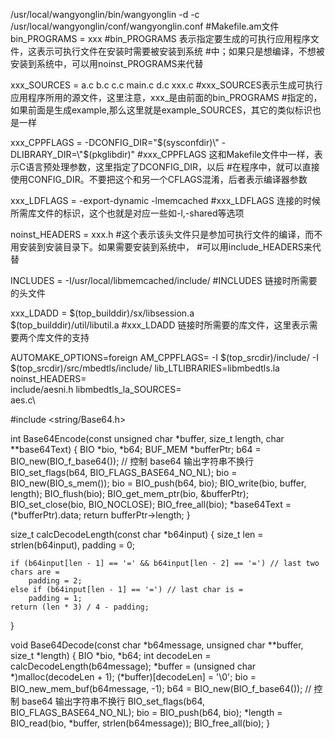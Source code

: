 /usr/local/wangyonglin/bin/wangyonglin -d -c /usr/local/wangyonglin/conf/wangyonglin.conf
#Makefile.am文件
bin_PROGRAMS = xxx
#bin_PROGRAMS 表示指定要生成的可执行应用程序文件，这表示可执行文件在安装时需要被安装到系统
#中；如果只是想编译，不想被安装到系统中，可以用noinst_PROGRAMS来代替

xxx_SOURCES = a.c b.c c.c main.c d.c xxx.c
#xxx_SOURCES表示生成可执行应用程序所用的源文件，这里注意，xxx_是由前面的bin_PROGRAMS
#指定的，如果前面是生成example,那么这里就是example_SOURCES，其它的类似标识也是一样

xxx_CPPFLAGS = -DCONFIG_DIR=\"$(sysconfdir)\" -DLIBRARY_DIR=\"$(pkglibdir)\"
#xxx_CPPFLAGS 这和Makefile文件中一样，表示C语言预处理参数，这里指定了DCONFIG_DIR，以后
#在程序中，就可以直接使用CONFIG_DIR。不要把这个和另一个CFLAGS混淆，后者表示编译器参数

xxx_LDFLAGS = -export-dynamic -lmemcached
#xxx_LDFLAGS 连接的时候所需库文件的标识，这个也就是对应一些如-l,-shared等选项

noinst_HEADERS = xxx.h
#这个表示该头文件只是参加可执行文件的编译，而不用安装到安装目录下。如果需要安装到系统中，
#可以用include_HEADERS来代替

INCLUDES = -I/usr/local/libmemcached/include/
#INCLUDES  链接时所需要的头文件

xxx_LDADD = $(top_builddir)/sx/libsession.a \
                $(top_builddir)/util/libutil.a
#xxx_LDADD 链接时所需要的库文件，这里表示需要两个库文件的支持

AUTOMAKE_OPTIONS=foreign
AM_CPPFLAGS= -I $(top_srcdir)/include/ -I $(top_srcdir)/src/mbedtls/include/
lib_LTLIBRARIES=libmbedtls.la
noinst_HEADERS=\
    include/aesni.h
libmbedtls_la_SOURCES=\
    aes.c\
 
#include <string/Base64.h>

int Base64Encode(const unsigned char *buffer,
                                size_t length,
                                char **base64Text)
{
    BIO *bio, *b64;
    BUF_MEM *bufferPtr;
    b64 = BIO_new(BIO_f_base64());
    // 控制 base64 输出字符串不换行
    BIO_set_flags(b64, BIO_FLAGS_BASE64_NO_NL);
    bio = BIO_new(BIO_s_mem());
    bio = BIO_push(b64, bio);
    BIO_write(bio, buffer, length);
    BIO_flush(bio);
    BIO_get_mem_ptr(bio, &bufferPtr);
    BIO_set_close(bio, BIO_NOCLOSE);
    BIO_free_all(bio);
    *base64Text = (*bufferPtr).data;
    return bufferPtr->length;
}

size_t calcDecodeLength(const char *b64input)
{
    size_t len = strlen(b64input), padding = 0;

    if (b64input[len - 1] == '=' && b64input[len - 2] == '=') // last two chars are =
        padding = 2;
    else if (b64input[len - 1] == '=') // last char is =
        padding = 1;
    return (len * 3) / 4 - padding;
}

void Base64Decode(const char *b64message, unsigned char **buffer, size_t *length)
{
    BIO *bio, *b64;
    int decodeLen = calcDecodeLength(b64message);
    *buffer = (unsigned char *)malloc(decodeLen + 1);
    (*buffer)[decodeLen] = '\0';
    bio = BIO_new_mem_buf(b64message, -1);
    b64 = BIO_new(BIO_f_base64());
    // 控制 base64 输出字符串不换行
    BIO_set_flags(b64, BIO_FLAGS_BASE64_NO_NL);
    bio = BIO_push(b64, bio);
    *length = BIO_read(bio, *buffer, strlen(b64message));
    BIO_free_all(bio);
}
